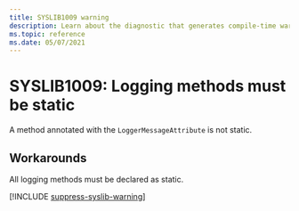```yaml
---
title: SYSLIB1009 warning
description: Learn about the diagnostic that generates compile-time warning SYSLIB1009.
ms.topic: reference
ms.date: 05/07/2021
---
```


# SYSLIB1009: Logging methods must be static

A method annotated with the `LoggerMessageAttribute` is not static.

## Workarounds

All logging methods must be declared as static.

[!INCLUDE [suppress-syslib-warning](includes/suppress-syslib-diagnostics.md)]
